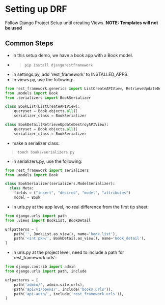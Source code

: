 # Setting up DRF

Follow Django Project Setup until creating Views.
**NOTE: Templates will not be used**

## Common Steps

- In this setup demo, we have a book app with a Book model.
- >`pip install djangorestframework`
- in settings.py, add 'rest_framework' to INSTALLED_APPS.
- In views.py, use the following:

```python
from rest_framework.generics import ListCreateAPIView, RetrieveUpdateDestroyAPIView
from .models import Book
from .serializers import BookSerializer

class BookList(ListCreateAPIView):
    queryset = Book.objects.all()
    serializer_class = BookSerializer

class BookDetail(RetrieveUpdateDestroyAPIView):
    queryset = Book.objects.all()
    serializer_class = BookSerializer
```

- make a serializer class:

>`touch books/serializers.py`

- in serializers.py, use the following:

```python
from rest_framework import serializers
from .models import Book

class BookSerializer(serializers.ModelSerializer):
  class Meta:
    fields = ("insert", "desired", "model", "attributes")
    model = Book
```

- in urls.py at the app level, no real difference from the first tip sheet:

```python
from django.urls import path
from .views import BookList, BookDetail

urlpatterns = [
    path('', BookList.as_view(), name='book_list'),
    path('<int:pk>/', BookDetail.as_view(), name='book_detail'),
]
```

- in urls.py at the project level, need to include a path for 'rest_framework.urls':

```python
from django.contrib import admin
from django.urls import path, include

urlpatterns = [
    path('admin/', admin.site.urls),
    path('api/v1/books/', include('books.urls')),
    path('api-auth/', include('rest_framework.urls')),
]
```
